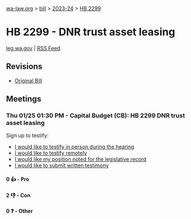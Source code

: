 [wa-law.org](/) > [bill](/bill/) > [2023-24](/bill/2023-24/) > [HB 2299](/bill/2023-24/hb/2299/)

# HB 2299 - DNR trust asset leasing
[leg.wa.gov](https://app.leg.wa.gov/billsummary?BillNumber=2299&Year=2023&Initiative=false) | [RSS Feed](./rss.xml)

## Revisions
* [Original Bill](1/)

## Meetings
### Thu 01/25 01:30 PM - Capital Budget (CB): HB 2299 DNR trust asset leasing
Sign up to testify:
* [I would like to testify in person during the hearing](https://app.leg.wa.gov/csi/Testifier/Add?chamber=House&mId=31763&aId=157294&caId=23552&tId=1)
* [I would like to testify remotely](https://app.leg.wa.gov/csi/Testifier/Add?chamber=House&mId=31763&aId=157294&caId=23552&tId=2)
* [I would like my position noted for the legislative record](https://app.leg.wa.gov/csi/Testifier/Add?chamber=House&mId=31763&aId=157294&caId=23552&tId=3)
* [I would like to submit written testimony](https://app.leg.wa.gov/csi/Testifier/Add?chamber=House&mId=31763&aId=157294&caId=23552&tId=4)

#### 0 👍 - Pro

#### 2 👎 - Con

#### 0 ❓ - Other
